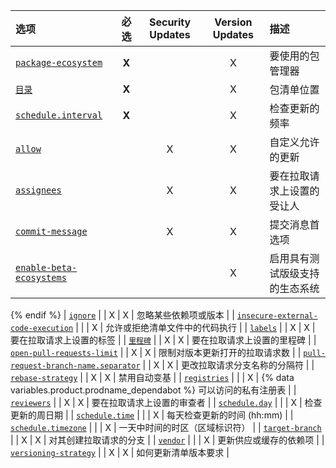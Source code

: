 | 选项                                                                                                                                                                               |  必选   | Security Updates | Version Updates | 描述                                                                  |
|:-------------------------------------------------------------------------------------------------------------------------------------------------------------------------------- |:-----:|:----------------:|:---------------:|:------------------------------------------------------------------- |
| [`package-ecosystem`](/code-security/dependabot/dependabot-version-updates/configuration-options-for-the-dependabot.yml-file#package-ecosystem)                                  | **X** |                  |        X        | 要使用的包管理器                                                            |
| [`目录`](/code-security/dependabot/dependabot-version-updates/configuration-options-for-the-dependabot.yml-file#directory)                                                         | **X** |                  |        X        | 包清单位置                                                               |
| [`schedule.interval`](/code-security/dependabot/dependabot-version-updates/configuration-options-for-the-dependabot.yml-file#scheduleinterval)                                   | **X** |                  |        X        | 检查更新的频率                                                             |
| [`allow`](/code-security/dependabot/dependabot-version-updates/configuration-options-for-the-dependabot.yml-file#allow)                                                          |       |        X         |        X        | 自定义允许的更新                                                            |
| [`assignees`](/code-security/dependabot/dependabot-version-updates/configuration-options-for-the-dependabot.yml-file#assignees)                                                  |       |        X         |        X        | 要在拉取请求上设置的受让人                                                       |
| [`commit-message`](/code-security/dependabot/dependabot-version-updates/configuration-options-for-the-dependabot.yml-file#commit-message)                                        |       |        X         |        X        | 提交消息首选项                  |{% ifversion fpt or ghec or ghes > 3.4 %}
| [`enable-beta-ecosystems`](/code-security/dependabot/dependabot-version-updates/configuration-options-for-the-dependabot.yml-file#enable-beta-ecosystems)                        |       |                  |        X        | 启用具有测试版级支持的生态系统
{% endif %}
| [`ignore`](/code-security/dependabot/dependabot-version-updates/configuration-options-for-the-dependabot.yml-file#ignore)                                                        |       |        X         |        X        | 忽略某些依赖项或版本                                                          |
| [`insecure-external-code-execution`](/code-security/dependabot/dependabot-version-updates/configuration-options-for-the-dependabot.yml-file#insecure-external-code-execution)    |       |                  |        X        | 允许或拒绝清单文件中的代码执行                                                     |
| [`labels`](/code-security/dependabot/dependabot-version-updates/configuration-options-for-the-dependabot.yml-file#labels)                                                        |       |        X         |        X        | 要在拉取请求上设置的标签                                                        |
| [`里程碑`](/code-security/dependabot/dependabot-version-updates/configuration-options-for-the-dependabot.yml-file#milestone)                                                        |       |        X         |        X        | 要在拉取请求上设置的里程碑                                                       |
| [`open-pull-requests-limit`](#open-pull-requests-limit)                                                                                                                          |       |        X         |        X        | 限制对版本更新打开的拉取请求数                                                     |
| [`pull-request-branch-name.separator`](/code-security/dependabot/dependabot-version-updates/configuration-options-for-the-dependabot.yml-file#pull-request-branch-nameseparator) |       |        X         |        X        | 更改拉取请求分支名称的分隔符                                                      |
| [`rebase-strategy`](/code-security/dependabot/dependabot-version-updates/configuration-options-for-the-dependabot.yml-file#rebase-strategy)                                      |       |        X         |        X        | 禁用自动变基                                                              |
| [`registries`](/code-security/dependabot/dependabot-version-updates/configuration-options-for-the-dependabot.yml-file#registries)                                                |       |                  |        X        | {% data variables.product.prodname_dependabot %} 可以访问的私有注册表         |
| [`reviewers`](/code-security/dependabot/dependabot-version-updates/configuration-options-for-the-dependabot.yml-file#reviewers)                                                  |       |        X         |        X        | 要在拉取请求上设置的审查者                                                       |
| [`schedule.day`](/code-security/dependabot/dependabot-version-updates/configuration-options-for-the-dependabot.yml-file#scheduleday)                                             |       |                  |        X        | 检查更新的周日期                                                            |
| [`schedule.time`](/code-security/dependabot/dependabot-version-updates/configuration-options-for-the-dependabot.yml-file#scheduletime)                                           |       |                  |        X        | 每天检查更新的时间 (hh:mm)                                                   |
| [`schedule.timezone`](/code-security/dependabot/dependabot-version-updates/configuration-options-for-the-dependabot.yml-file#scheduletimezone)                                   |       |                  |        X        | 一天中时间的时区（区域标识符）                                                     |
| [`target-branch`](/code-security/dependabot/dependabot-version-updates/configuration-options-for-the-dependabot.yml-file#target-branch)                                          |       |        X         |        X        | 对其创建拉取请求的分支                                                         |
| [`vendor`](/code-security/dependabot/dependabot-version-updates/configuration-options-for-the-dependabot.yml-file#vendor)                                                        |       |                  |        X        | 更新供应或缓存的依赖项                                                         |
| [`versioning-strategy`](/code-security/dependabot/dependabot-version-updates/configuration-options-for-the-dependabot.yml-file#versioning-strategy)                              |       |        X         |        X        | 如何更新清单版本要求                                                          |
